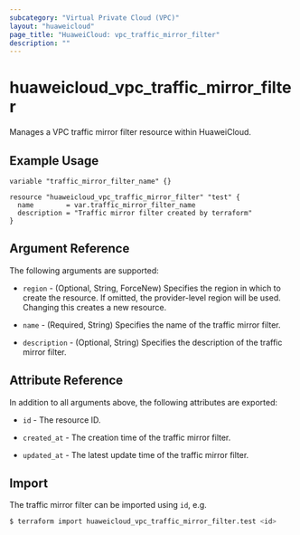 ```yaml
---
subcategory: "Virtual Private Cloud (VPC)"
layout: "huaweicloud"
page_title: "HuaweiCloud: vpc_traffic_mirror_filter"
description: ""
---
```


# huaweicloud_vpc_traffic_mirror_filter

 Manages a VPC traffic mirror filter resource within HuaweiCloud.

## Example Usage

```hcl
variable "traffic_mirror_filter_name" {}

resource "huaweicloud_vpc_traffic_mirror_filter" "test" {
  name        = var.traffic_mirror_filter_name
  description = "Traffic mirror filter created by terraform"
}
```

## Argument Reference

The following arguments are supported:

* `region` - (Optional, String, ForceNew) Specifies the region in which to create the resource.
  If omitted, the provider-level region will be used.
  Changing this creates a new resource.

* `name` - (Required, String) Specifies the name of the traffic mirror filter.

* `description` - (Optional, String) Specifies the description of the traffic mirror filter.

## Attribute Reference

In addition to all arguments above, the following attributes are exported:

* `id` - The resource ID.

* `created_at` - The creation time of the traffic mirror filter.

* `updated_at` - The latest update time of the traffic mirror filter.

## Import

The traffic mirror filter can be imported using `id`, e.g.

```bash
$ terraform import huaweicloud_vpc_traffic_mirror_filter.test <id>
```
